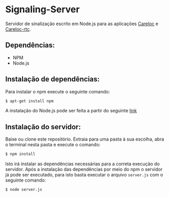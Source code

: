 # Signaling-Server
Servidor de sinalização escrito em Node.js para as aplicações [Careloc](https://github.com/MatheusNtg/careloc) e [Careloc-rtc](https://github.com/MatheusNtg/careloc-rtc).
## Dependências:
* NPM
* Node.js

## Instalação de dependências:
Para instalar o npm execute o seguinte comando:
```bash
$ apt-get install npm
```


A instalação do Node.js pode ser feita a partir do seguinte [link](https://nodejs.org/en/)


## Instalação do servidor:
Baixe ou clone este repositório. Extraia para uma pasta à sua escolha, abra o terminal nesta pasta e execute o comando:
```bash
$ npm install
```
Isto irá instalar as dependências necessárias para a correta execução do servidor.
Após a instalação das dependências por meio do npm o servidor já pode ser executado, para isto basta executar o arquivo `server.js` com o seguinte comando:

```bash
$ node server.js
```

